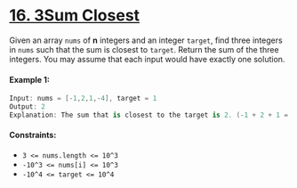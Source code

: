 # [16. 3Sum Closest](https://leetcode.com/problems/3sum-closest/)

Given an array ```nums``` of **n** integers and an integer ```target```, find three integers in ```nums``` such that the sum is closest to ```target```. Return the sum of the three integers. You may assume that each input would have exactly one solution.

#### Example 1:
```swift
Input: nums = [-1,2,1,-4], target = 1
Output: 2
Explanation: The sum that is closest to the target is 2. (-1 + 2 + 1 = 2).
```

#### Constraints:
* ```3 <= nums.length <= 10^3```
* ```-10^3 <= nums[i] <= 10^3```
* ```-10^4 <= target <= 10^4```
